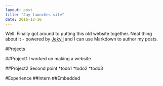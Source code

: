 ```yaml
---
layout: post
title: "Jay launches site"
date: 2016-12-16
---
```


Well. Finally got around to putting this old website together. Neat thing about it - powered by [Jekyll](http://jekyllrb.com) and I can use Markdown to author my posts.

#Projects

##Project1
I worked on making a website

##Project2
Second point
*todo1
*todo2
*todo3

#Experience
##Intern
##Embedded
